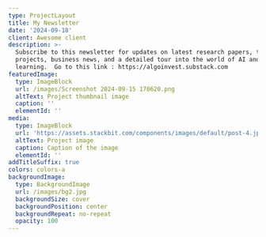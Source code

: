 ```yaml
---
type: ProjectLayout
title: My Newsletter
date: '2024-09-18'
client: Awesome client
description: >-
  Subscribe to this newsletter for updates on latest research papers, technical
  projects, business news, and a detailed tour into the world of AI and deep
  learning.  Go to this link : https://algoinvest.substack.com
featuredImage:
  type: ImageBlock
  url: /images/Screenshot 2024-09-15 170620.png
  altText: Project thumbnail image
  caption: ''
  elementId: ''
media:
  type: ImageBlock
  url: 'https://assets.stackbit.com/components/images/default/post-4.jpeg'
  altText: Project image
  caption: Caption of the image
  elementId: ''
addTitleSuffix: true
colors: colors-a
backgroundImage:
  type: BackgroundImage
  url: /images/bg2.jpg
  backgroundSize: cover
  backgroundPosition: center
  backgroundRepeat: no-repeat
  opacity: 100
---
```

